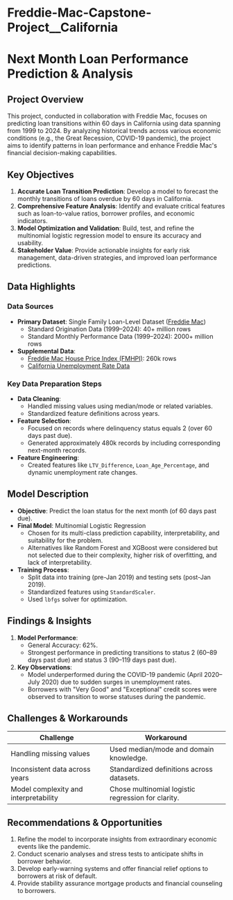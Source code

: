# Freddie-Mac-Capstone-Project__California
# Next Month Loan Performance Prediction & Analysis

## Project Overview
This project, conducted in collaboration with Freddie Mac, focuses on predicting loan transitions within 60 days in California using data spanning from 1999 to 2024. By analyzing historical trends across various economic conditions (e.g., the Great Recession, COVID-19 pandemic), the project aims to identify patterns in loan performance and enhance Freddie Mac's financial decision-making capabilities.

## Key Objectives
1. **Accurate Loan Transition Prediction**: Develop a model to forecast the monthly transitions of loans overdue by 60 days in California.
2. **Comprehensive Feature Analysis**: Identify and evaluate critical features such as loan-to-value ratios, borrower profiles, and economic indicators.
3. **Model Optimization and Validation**: Build, test, and refine the multinomial logistic regression model to ensure its accuracy and usability.
4. **Stakeholder Value**: Provide actionable insights for early risk management, data-driven strategies, and improved loan performance predictions.

## Data Highlights
### Data Sources
- **Primary Dataset**: Single Family Loan-Level Dataset ([Freddie Mac](https://www.freddiemac.com/research/datasets/sf-loanlevel-dataset))
  - Standard Origination Data (1999–2024): 40+ million rows
  - Standard Monthly Performance Data (1999–2024): 2000+ million rows
- **Supplemental Data**:
  - [Freddie Mac House Price Index (FMHPI)](https://www.freddiemac.com/research/indices/house-price-index): 260k rows
  - [California Unemployment Rate Data](https://data.ca.gov/dataset/civilian-unemployment-rate-for-us-and-california)

### Key Data Preparation Steps
- **Data Cleaning**:
  - Handled missing values using median/mode or related variables.
  - Standardized feature definitions across years.
- **Feature Selection**:
  - Focused on records where delinquency status equals 2 (over 60 days past due).
  - Generated approximately 480k records by including corresponding next-month records.
- **Feature Engineering**:
  - Created features like `LTV_Difference`, `Loan_Age_Percentage`, and dynamic unemployment rate changes.

## Model Description
- **Objective**: Predict the loan status for the next month (of 60 days past due).
- **Final Model**: Multinomial Logistic Regression
  - Chosen for its multi-class prediction capability, interpretability, and suitability for the problem.
  - Alternatives like Random Forest and XGBoost were considered but not selected due to their complexity, higher risk of overfitting, and lack of interpretability.
- **Training Process**:
  - Split data into training (pre-Jan 2019) and testing sets (post-Jan 2019).
  - Standardized features using `StandardScaler`.
  - Used `lbfgs` solver for optimization.

## Findings & Insights
1. **Model Performance**:
   - General Accuracy: 62%.
   - Strongest performance in predicting transitions to status 2 (60–89 days past due) and status 3 (90–119 days past due).
2. **Key Observations**:
   - Model underperformed during the COVID-19 pandemic (April 2020–July 2020) due to sudden surges in unemployment rates.
   - Borrowers with "Very Good" and "Exceptional" credit scores were observed to transition to worse statuses during the pandemic.

## Challenges & Workarounds
| Challenge                           | Workaround                                     |
|------------------------------------|-----------------------------------------------|
| Handling missing values            | Used median/mode and domain knowledge.        |
| Inconsistent data across years     | Standardized definitions across datasets.     |
| Model complexity and interpretability | Chose multinomial logistic regression for clarity. |

## Recommendations & Opportunities
1. Refine the model to incorporate insights from extraordinary economic events like the pandemic.
2. Conduct scenario analyses and stress tests to anticipate shifts in borrower behavior.
3. Develop early-warning systems and offer financial relief options to borrowers at risk of default.
4. Provide stability assurance mortgage products and financial counseling to borrowers.
